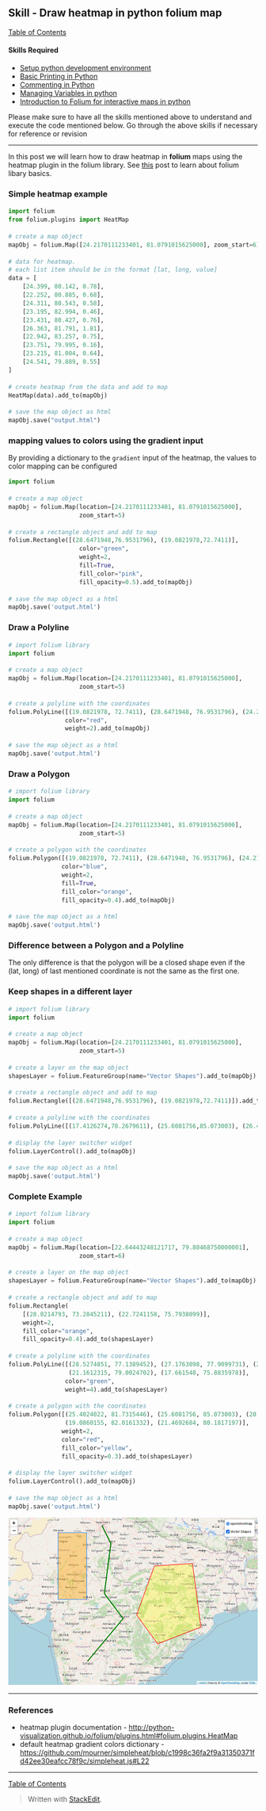 ## Skill - Draw heatmap in python folium map

[Table of Contents](https://nagasudhir.blogspot.com/2020/04/taming-python-table-of-contents.html)

#### Skills Required
* [Setup python development environment](https://nagasudhir.blogspot.com/2020/04/setup-python-development-environment_14.html)
* [Basic Printing in Python](https://nagasudhir.blogspot.com/2020/04/basic-printing-in-python.html)
* [Commenting in Python](https://nagasudhir.blogspot.com/2020/04/comments-in-python.html)
* [Managing Variables in python](https://nagasudhir.blogspot.com/2020/04/managing-variables-in-python.html)
* [Introduction to Folium for interactive maps in python](https://nagasudhir.blogspot.com/2021/07/introduction-to-folium-for-interactive.html)

Please make sure to have all the skills mentioned above to understand and execute the code mentioned below. Go through the above skills if necessary for reference or revision
<hr/>

In this post we will learn how to draw heatmap in **folium** maps using the heatmap plugin in the folium library. See [this](https://nagasudhir.blogspot.com/2021/07/introduction-to-folium-for-interactive.html) post to learn about folium libary basics.

### Simple heatmap example
```python
import folium
from folium.plugins import HeatMap

# create a map object
mapObj = folium.Map([24.2170111233401, 81.0791015625000], zoom_start=6)

# data for heatmap. 
# each list item should be in the format [lat, long, value]
data = [
    [24.399, 80.142, 0.78],
    [22.252, 80.885, 0.68],
    [24.311, 80.543, 0.58],
    [23.195, 82.994, 0.46],
    [23.431, 80.427, 0.76],
    [26.363, 81.791, 1.81],
    [22.942, 83.257, 0.75],
    [23.751, 79.995, 0.16],
    [23.215, 81.004, 0.64],
    [24.541, 79.889, 0.55]
]

# create heatmap from the data and add to map
HeatMap(data).add_to(mapObj)

# save the map object as html
mapObj.save("output.html")
```

### mapping values to colors using the gradient input
By providing a dictionary to the ```gradient``` input of the heatmap, the values to color mapping can be configured
```python
import folium

# create a map object
mapObj = folium.Map(location=[24.2170111233401, 81.0791015625000],
                    zoom_start=5)

# create a rectangle object and add to map
folium.Rectangle([(28.6471948,76.9531796), (19.0821978,72.7411)],
                    color="green",
                    weight=2,
                    fill=True,
                    fill_color="pink",
                    fill_opacity=0.5).add_to(mapObj)

# save the map object as a html
mapObj.save('output.html')
```

### Draw a Polyline
```python
# import folium library
import folium

# create a map object
mapObj = folium.Map(location=[24.2170111233401, 81.0791015625000],
                    zoom_start=5)

# create a polyline with the coordinates
folium.PolyLine([(19.0821978, 72.7411), (28.6471948, 76.9531796), (24.2170111233401, 81.0791015625000)],
                color="red",
                weight=2).add_to(mapObj)

# save the map object as a html
mapObj.save('output.html')
```

### Draw a Polygon
```python
# import folium library
import folium

# create a map object
mapObj = folium.Map(location=[24.2170111233401, 81.0791015625000],
                    zoom_start=5)

# create a polygon with the coordinates
folium.Polygon([(19.0821978, 72.7411), (28.6471948, 76.9531796), (24.2170111233401, 81.0791015625000), (20.7021709, 76.9905048), (12.9542946, 77.490855)],
               color="blue",
               weight=2,
               fill=True,
               fill_color="orange",
               fill_opacity=0.4).add_to(mapObj)

# save the map object as a html
mapObj.save('output.html')
```

### Difference between a Polygon and a Polyline
The only difference is that the polygon will be a closed shape even if the (lat, long) of last mentioned coordinate is not the same as the first one.

### Keep shapes in a different layer
```python
# import folium library
import folium

# create a map object
mapObj = folium.Map(location=[24.2170111233401, 81.0791015625000],
                    zoom_start=5)

# create a layer on the map object
shapesLayer = folium.FeatureGroup(name="Vector Shapes").add_to(mapObj)

# create a rectangle object and add to map
folium.Rectangle([(28.6471948,76.9531796), (19.0821978,72.7411)]).add_to(shapesLayer)

# create a polyline with the coordinates
folium.PolyLine([(17.4126274,78.2679611), (25.6081756,85.073003), (26.4473103,80.2683428)]).add_to(shapesLayer)

# display the layer switcher widget
folium.LayerControl().add_to(mapObj)

# save the map object as a html
mapObj.save('output.html')
```

### Complete Example
```python
# import folium library
import folium

# create a map object
mapObj = folium.Map(location=[22.64443248121717, 79.80468750000001],
                    zoom_start=6)

# create a layer on the map object
shapesLayer = folium.FeatureGroup(name="Vector Shapes").add_to(mapObj)

# create a rectangle object and add to map
folium.Rectangle(
    [(28.0214793, 73.2845211), (22.7241158, 75.7938099)],
    weight=2,
    fill_color="orange",
    fill_opacity=0.4).add_to(shapesLayer)

# create a polyline with the coordinates
folium.PolyLine([(28.5274851, 77.1389452), (27.1763098, 77.9099731), (23.199552, 77.3358515),
                 (21.1612315, 79.0024702), (17.661548, 75.8835978)],
                color="green",
                weight=4).add_to(shapesLayer)

# create a polygon with the coordinates
folium.Polygon([(25.4024022, 81.7315446), (25.6081756, 85.073003), (20.4631843, 85.8327264),
                (19.0860155, 82.0161332), (21.4692684, 80.1817197)],
               weight=2,
               color="red",
               fill_color="yellow",
               fill_opacity=0.3).add_to(shapesLayer)

# display the layer switcher widget
folium.LayerControl().add_to(mapObj)

# save the map object as a html
mapObj.save('output.html')
```

![folium_rectangle_polygon_demo](https://github.com/nagasudhirpulla/taming_python/raw/master/blog/skills/assets/img/folium_rectangle_polygon_demo.png)

<hr/>

### References
* heatmap plugin documentation - http://python-visualization.github.io/folium/plugins.html#folium.plugins.HeatMap
* default heatmap gradient colors dictionary - https://github.com/mourner/simpleheat/blob/c1998c36fa2f9a31350371fd42ee30eafcc78f9c/simpleheat.js#L22

<hr/>

[Table of Contents](https://nagasudhir.blogspot.com/2020/04/taming-python-table-of-contents.html)





> Written with [StackEdit](https://stackedit.io/).
<!--stackedit_data:
eyJoaXN0b3J5IjpbOTQ3MzkyNTQ2LDkxNTY0NjQyMiwtMTg5OD
Q4NDcyNCw5ODg2NjQwMV19
-->